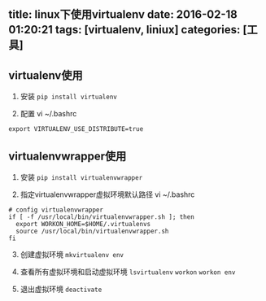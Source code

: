 title: linux下使用virtualenv
date: 2016-02-18 01:20:21
tags: [virtualenv, liniux]
categories: [工具]
---

## virtualenv使用 ##

1. 安装
`pip install virtualenv`

2. 配置
vi ~/.bashrc

`export VIRTUALENV_USE_DISTRIBUTE=true`

## virtualenvwrapper使用 ##

1. 安装
`pip install virtualenvwrapper`

2. 指定virtualenvwrapper虚拟环境默认路径
vi ~/.bashrc

```
# config virtualenvwrapper
if [ -f /usr/local/bin/virtualenvwrapper.sh ]; then
  export WORKON_HOME=$HOME/.virtualenvs
  source /usr/local/bin/virtualenvwrapper.sh
fi
```

3. 创建虚拟环境
`mkvirtualenv env`

4. 查看所有虚拟环境和启动虚拟环境
`lsvirtualenv`
`workon`
`workon env`

5. 退出虚拟环境
`deactivate`